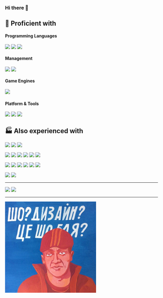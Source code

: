 ### Hi there 👋

<!--
**kukumberman/kukumberman** is a ✨ _special_ ✨ repository because its `README.md` (this file) appears on your GitHub profile.

Here are some ideas to get you started:

- 🔭 I’m currently working on ...
- 🌱 I’m currently learning ...
- 👯 I’m looking to collaborate on ...
- 🤔 I’m looking for help with ...
- 💬 Ask me about ...
- 📫 How to reach me: ...
- 😄 Pronouns: ...
- ⚡ Fun fact: ...
-->

## :rocket: Proficient with

#### Programming Languages
[![](https://img.shields.io/badge/c%23-%23178600?style=for-the-badge&logo=csharp&logoColor=white)](https://docs.microsoft.com/en-us/dotnet/csharp/)
[![](https://img.shields.io/badge/javascript-%23f1e05a?style=for-the-badge&logo=javascript&logoColor=black)](https://developer.mozilla.org/docs/Web/JavaScript)
[![](https://img.shields.io/badge/typescript-%233178C6?style=for-the-badge&logo=typescript&logoColor=white)](https://www.typescriptlang.org/)

#### Management
[![](https://img.shields.io/badge/git-%23F05032?style=for-the-badge&logo=git&logoColor=white)](https://git-scm.com/)
[![](https://img.shields.io/badge/trello-%230052CC?style=for-the-badge&logo=trello&logoColor=white)](https://trello.com/)

#### Game Engines
[![](https://img.shields.io/badge/unity-%23363636?style=for-the-badge&logo=unity&logoColor=white)](https://unity.com/)

#### Platform & Tools
[![](https://img.shields.io/badge/windows%2010-%230078D6?style=for-the-badge&logo=windows&logoColor=white)](https://www.microsoft.com/windows/get-windows-10)
[![](https://img.shields.io/badge/visual%20studio-%235C2D91?style=for-the-badge&logo=visualstudio&logoColor=white)](https://visualstudio.microsoft.com/)
[![](https://img.shields.io/badge/visual%20studio%20code-%23007ACC?style=for-the-badge&logo=visualstudiocode&logoColor=white)](https://code.visualstudio.com/)

## :factory: Also experienced with
[![](https://img.shields.io/badge/c%2B%2B-%23f34b7d?style=for-the-badge&logo=c%2B%2B&logoColor=white)](https://docs.microsoft.com/en-us/cpp/)
[![](https://img.shields.io/badge/python-%233572A5?style=for-the-badge&logo=python&logoColor=white)](https://www.python.org/)
[![](https://img.shields.io/badge/lua-%232C2D72?style=for-the-badge&logo=lua&logoColor=white)](https://www.lua.org/about.html)

[![](https://img.shields.io/badge/vue-%2341b883?style=for-the-badge&logo=vue.js&logoColor=white)](https://vuejs.org/)
[![](https://img.shields.io/badge/react-%23087EA4?style=for-the-badge&logo=react&logoColor=white)](https://react.dev/)
[![](https://img.shields.io/badge/bootstrap-%237952B3?style=for-the-badge&logo=bootstrap&logoColor=white)](https://getbootstrap.com/)
[![](https://img.shields.io/badge/html-%23e34c26?style=for-the-badge&logo=html5&logoColor=white)](https://developer.mozilla.org/docs/Web/HTML)
[![](https://img.shields.io/badge/css-%231572B6?style=for-the-badge&logo=css3&logoColor=white)](https://developer.mozilla.org/docs/Learn/Getting_started_with_the_web/CSS_basics)
[![](https://img.shields.io/badge/webpack-%234285F4?style=for-the-badge&logo=webpack&logoColor=white)](https://webpack.js.org/)

[![](https://img.shields.io/badge/node.js-%23339933?style=for-the-badge&logo=node.js&logoColor=white)](https://nodejs.org/)
[![](https://img.shields.io/badge/express-%2317202C?style=for-the-badge&logo=express&logoColor=white)](https://expressjs.com/)
[![](https://img.shields.io/badge/fastify-%23000000?style=for-the-badge&logo=fastify&logoColor=white)](https://www.fastify.io/)
[![](https://img.shields.io/badge/asp.net-%23512BD4?style=for-the-badge&logo=dotnet&logoColor=white)](https://dotnet.microsoft.com/en-us/apps/aspnet)
[![](https://img.shields.io/badge/mongodb-%2347A248?style=for-the-badge&logo=mongodb&logoColor=white)](https://www.mongodb.com/)
[![](https://img.shields.io/badge/sql-%234169E1?style=for-the-badge&logo=mysql&logoColor=white)](https://www.mysql.com/)

[![](https://img.shields.io/badge/docker-%232496ED?style=for-the-badge&logo=docker&logoColor=white)](https://www.docker.com/)
[![](https://img.shields.io/badge/resharper-%23000000?style=for-the-badge&logo=resharper&logoColor=white)](https://www.jetbrains.com/resharper/)

---

<div align="left">
  <img height="200px" src="https://github-readme-stats.vercel.app/api?username=kukumberman&&show_icons=true&hide_title=false&hide_border=false&disable_animations=true" />
  <img height="200px" src="https://github-readme-stats.vercel.app/api/top-langs/?username=kukumberman&hide_title=false&hide_border=false&layout=compact&langs_count=6&hide=shaderlab,hlsl&exclude_repo=brave-regiment-bot" />
</div>

---

<p align="left">
<img src="https://raw.githubusercontent.com/kukumberman/kukumberman/main/images/design_blyat.jpg" alt="" width="300px">
</p>
